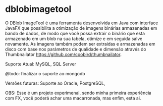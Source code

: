 # dblobimagetool

O DBlob ImageTool é uma ferramenta desenvolvida em Java com interface JavaFX que possibilita a otimização de imagens binárias armazenadas em bando de dados, de modo que
você possa extrair o binário que esta armazenado em um blob na sua tabela, otimize e em seguida salve novamente. As imagens também podem ser extraidas
e armazenadas em disco com base nos parámetros de qualidade e dimensão através do Thumbnailator <https://github.com/coobird/thumbnailator>.

Suporte Atual: MySQL, SQL Server

@todo: finalizar o suporte ao mongodb

Versões futuras: 
Suporte ao Oracle, PostgreSQL, 


OBS: Esse é um projeto experimenal, sendo minha primeira experiência com FX, você poderá achar uma macarronada, mas enfim, esta ai.
